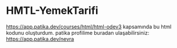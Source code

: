 # HMTL-YemekTarifi
https://app.patika.dev/courses/html/html-odev3 kapsamında bu html kodunu oluşturdum.
patika profilime buradan ulaşabilirsiniz: https://app.patika.dev/nevra

